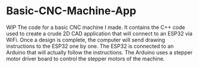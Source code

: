 # Basic-CNC-Machine-App
WIP
The code for a basic CNC machine I made. 
It contains the C++ code used to create a crude 2D CAD application that will connect to an ESP32 via WiFi.
Once a design is complete, the computer will send drawing instructions to the ESP32 one by one.
The ESP32 is connected to an Arduino that will actually follow the instructions.
The Arduino uses a stepper motor driver board to control the stepper motors of the machine.
